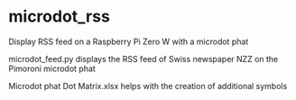 # microdot_rss
Display RSS feed on a Raspberry Pi Zero W with a microdot phat

microdot_feed.py displays the RSS feed of Swiss newspaper NZZ
on the Pimoroni microdot phat

Microdot phat Dot Matrix.xlsx helps with the creation of additional
symbols
